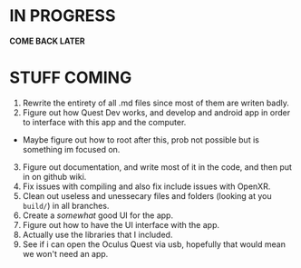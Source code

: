 # IN PROGRESS
**COME BACK LATER**

# STUFF COMING
1. Rewrite the entirety of all .md files since most of them are writen badly.
2. Figure out how Quest Dev works, and develop and android app in order to interface with this app and the computer.
  - Maybe figure out how to root after this, prob not possible but is something im focused on.
3. Figure out documentation, and write most of it in the code, and then put in on github wiki.
4. Fix issues with compiling and also fix include issues with OpenXR.
5. Clean out useless and unessecary files and folders (looking at you `build/`) in all branches.
6. Create a *somewhat* good UI for the app.
7. Figure out how to have the UI interface with the app.
8. Actually use the libraries that I included.
9. See if i can open the Oculus Quest via usb, hopefully that would mean we won't need an app.
